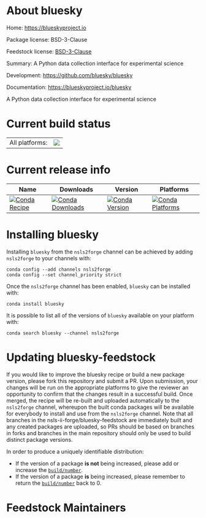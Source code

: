 About bluesky
=============

Home: https://blueskyproject.io

Package license: BSD-3-Clause

Feedstock license: [BSD-3-Clause](https://github.com/nsls-ii-forge/bluesky-feedstock/blob/master/LICENSE.txt)

Summary: A Python data collection interface for experimental science

Development: https://github.com/bluesky/bluesky

Documentation: https://blueskyproject.io/bluesky

A Python data collection interface for experimental science

Current build status
====================


<table><tr><td>All platforms:</td>
    <td>
      <a href="https://dev.azure.com/nsls2forge/nsls2forge/_build/latest?definitionId=4&branchName=master">
        <img src="https://dev.azure.com/nsls2forge/nsls2forge/_apis/build/status/bluesky-feedstock?branchName=master">
      </a>
    </td>
  </tr>
</table>

Current release info
====================

| Name | Downloads | Version | Platforms |
| --- | --- | --- | --- |
| [![Conda Recipe](https://img.shields.io/badge/recipe-bluesky-green.svg)](https://anaconda.org/nsls2forge/bluesky) | [![Conda Downloads](https://img.shields.io/conda/dn/nsls2forge/bluesky.svg)](https://anaconda.org/nsls2forge/bluesky) | [![Conda Version](https://img.shields.io/conda/vn/nsls2forge/bluesky.svg)](https://anaconda.org/nsls2forge/bluesky) | [![Conda Platforms](https://img.shields.io/conda/pn/nsls2forge/bluesky.svg)](https://anaconda.org/nsls2forge/bluesky) |

Installing bluesky
==================

Installing `bluesky` from the `nsls2forge` channel can be achieved by adding `nsls2forge` to your channels with:

```
conda config --add channels nsls2forge
conda config --set channel_priority strict
```

Once the `nsls2forge` channel has been enabled, `bluesky` can be installed with:

```
conda install bluesky
```

It is possible to list all of the versions of `bluesky` available on your platform with:

```
conda search bluesky --channel nsls2forge
```




Updating bluesky-feedstock
==========================

If you would like to improve the bluesky recipe or build a new
package version, please fork this repository and submit a PR. Upon submission,
your changes will be run on the appropriate platforms to give the reviewer an
opportunity to confirm that the changes result in a successful build. Once
merged, the recipe will be re-built and uploaded automatically to the
`nsls2forge` channel, whereupon the built conda packages will be available for
everybody to install and use from the `nsls2forge` channel.
Note that all branches in the nsls-ii-forge/bluesky-feedstock are
immediately built and any created packages are uploaded, so PRs should be based
on branches in forks and branches in the main repository should only be used to
build distinct package versions.

In order to produce a uniquely identifiable distribution:
 * If the version of a package **is not** being increased, please add or increase
   the [``build/number``](https://docs.conda.io/projects/conda-build/en/latest/resources/define-metadata.html#build-number-and-string).
 * If the version of a package **is** being increased, please remember to return
   the [``build/number``](https://docs.conda.io/projects/conda-build/en/latest/resources/define-metadata.html#build-number-and-string)
   back to 0.

Feedstock Maintainers
=====================


